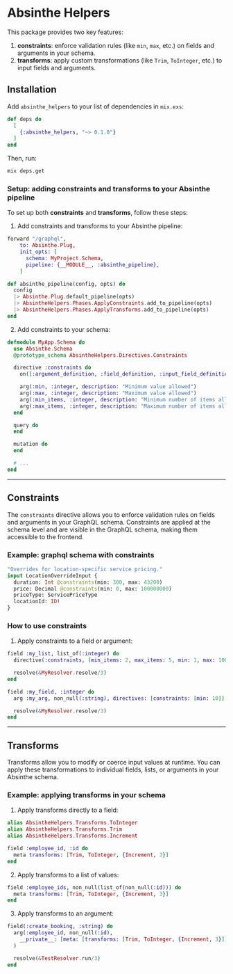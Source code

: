 # Absinthe Helpers

This package provides two key features:

1. **constraints**: enforce validation rules (like `min`, `max`, etc.) on fields and arguments in your schema.
2. **transforms**: apply custom transformations (like `Trim`, `ToInteger`, etc.) to input fields and arguments.

## Installation

Add `absinthe_helpers` to your list of dependencies in `mix.exs`:

```elixir
def deps do
  [
    {:absinthe_helpers, "~> 0.1.0"}
  ]
end
```

Then, run:

```bash
mix deps.get
```

### Setup: adding constraints and transforms to your Absinthe pipeline

To set up both **constraints** and **transforms**, follow these steps:

1. Add constraints and transforms to your Absinthe pipeline:

```elixir
forward "/graphql",
    to: Absinthe.Plug,
    init_opts: [
      schema: MyProject.Schema,
      pipeline: {__MODULE__, :absinthe_pipeline},
    ]

def absinthe_pipeline(config, opts) do
  config
  |> Absinthe.Plug.default_pipeline(opts)
  |> AbsintheHelpers.Phases.ApplyConstraints.add_to_pipeline(opts)
  |> AbsintheHelpers.Phases.ApplyTransforms.add_to_pipeline(opts)
end
```

2. Add constraints to your schema:

```elixir
defmodule MyApp.Schema do
  use Absinthe.Schema
  @prototype_schema AbsintheHelpers.Directives.Constraints

  directive :constraints do
    on([:argument_definition, :field_definition, :input_field_definition])

    arg(:min, :integer, description: "Minimum value allowed")
    arg(:max, :integer, description: "Maximum value allowed")
    arg(:min_items, :integer, description: "Minimum number of items allowed in a list")
    arg(:max_items, :integer, description: "Maximum number of items allowed in a list")
  end

  query do
  end

  mutation do
  end

  # ...
end
```

---

## Constraints

The `constraints` directive allows you to enforce validation rules on fields and arguments in your GraphQL schema. Constraints are applied at the schema level and are visible in the GraphQL schema, making them accessible to the frontend.

### Example: graphql schema with constraints

```graphql
"Overrides for location-specific service pricing."
input LocationOverrideInput {
  duration: Int @constraints(min: 300, max: 43200)
  price: Decimal @constraints(min: 0, max: 100000000)
  priceType: ServicePriceType
  locationId: ID!
}
```

### How to use constraints

1. Apply constraints to a field or argument:

```elixir
field :my_list, list_of(:integer) do
  directive(:constraints, [min_items: 2, max_items: 5, min: 1, max: 100])

  resolve(&MyResolver.resolve/3)
end

field :my_field, :integer do
  arg :my_arg, non_null(:string), directives: [constraints: [min: 10]]

  resolve(&MyResolver.resolve/3)
end
```

---

## Transforms

Transforms allow you to modify or coerce input values at runtime. You can apply these transformations to individual fields, lists, or arguments in your Absinthe schema.

### Example: applying transforms in your schema

1. Apply transforms directly to a field:

```elixir
alias AbsintheHelpers.Transforms.ToInteger
alias AbsintheHelpers.Transforms.Trim
alias AbsintheHelpers.Transforms.Increment

field :employee_id, :id do
  meta transforms: [Trim, ToInteger, {Increment, 3}]
end
```

2. Apply transforms to a list of values:

```elixir
field :employee_ids, non_null(list_of(non_null(:id))) do
  meta transforms: [Trim, ToInteger, {Increment, 3}]
end
```

3. Apply transforms to an argument:

```elixir
field(:create_booking, :string) do
  arg(:employee_id, non_null(:id),
    __private__: [meta: [transforms: [Trim, ToInteger, {Increment, 3}]]]
  )

  resolve(&TestResolver.run/3)
end
```
